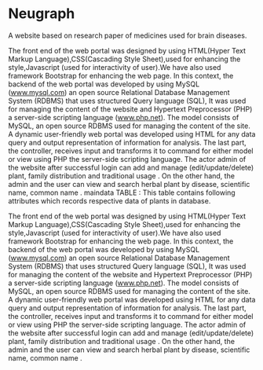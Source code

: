 # Neugraph
A website based on research paper of medicines used for brain diseases.

  The  front end of the web portal was designed by using HTML(Hyper Text Markup Language),CSS(Cascading Style Sheet),used for enhancing the style,Javascript (used for interactivity of user).We have also used  framework   Bootstrap for enhancing the web page.
  In this context, the backend of the web portal  was developed by using  MySQL (www.mysql.com) an open source Relational Database Management System (RDBMS) that uses structured Query language (SQL), It was used for managing the content of the website and Hypertext Preprocessor (PHP) a server-side scripting language (www.php.net).
  The model consists of MySQL, an open source RDBMS used for managing the content of the site. A dynamic user-friendly web portal was developed using HTML for any data query and output representation of information for analysis. The last part, the controller, receives input and transforms it to command for either model or view using PHP the server-side scripting language. 
  The actor admin of the website after successful login can add and manage (edit/update/delete) plant, family distribution and traditional usage . On the other hand, the admin and  the user can view and search herbal plant by disease, scientific name, common name .
maindata TABLE :
  This table contains following attributes which records respective data of plants in database.

  The  front end of the web portal was designed by using HTML(Hyper Text Markup Language),CSS(Cascading Style Sheet),used for enhancing the style,Javascript (used for interactivity of user).We have also used  framework   Bootstrap for enhancing the web page.
In this context, the backend of the web portal  was developed by using  MySQL (www.mysql.com) an open source Relational Database Management System (RDBMS) that uses structured Query language (SQL), It was used for managing the content of the website and Hypertext Preprocessor (PHP) a server-side scripting language (www.php.net).
  The model consists of MySQL, an open source RDBMS used for managing the content of the site. A dynamic user-friendly web portal was developed using HTML for any data query and output representation of information for analysis. The last part, the controller, receives input and transforms it to command for either model or view using PHP the server-side scripting language. 
The actor admin of the website after successful login can add and manage (edit/update/delete) plant, family distribution and traditional usage . On the other hand, the admin and  the user can view and search herbal plant by disease, scientific name, common name .
